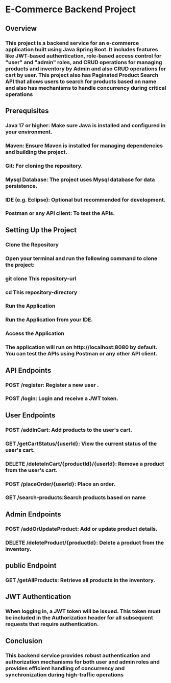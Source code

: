# E-Commerce Backend Project

## Overview

### This project is a backend service for an e-commerce application built using Java Spring Boot. It includes features like JWT-based authentication, role-based access control for "user" and "admin" roles, and CRUD operations for managing products and inventory by Admin and also CRUD operations for cart by user. This project also has  Paginated Product Search API that allows users to search for products based on name and also has mechanisms to handle concurrency during critical operations

## Prerequisites
### Java 17 or higher: Make sure Java is installed and configured in your environment.
### Maven: Ensure Maven is installed for managing dependencies and building the project.
### Git: For cloning the repository.
### Mysql Database: The project uses Mysql database for data persistence.
### IDE (e.g. Eclipse): Optional but recommended for development.
### Postman or any API client: To test the APIs.

## Setting Up the Project

### Clone the Repository
### Open your terminal and run the following command to clone the project:
### git clone This repository-url
### cd This repository-directory

### Run the Application
### Run the Application from your IDE.

### Access the Application
### The application will run on http://localhost:8080 by default. You can test the APIs using Postman or any other API client.

## API Endpoints

### POST /register: Register a new user .
### POST /login: Login and receive a JWT token.

## User Endpoints

### POST /addInCart: Add products to the user's cart.
### GET /getCartStatus/{userId}: View the current status of the user's cart.
### DELETE /deleteInCart/{productId}/{userId}: Remove a product from the user's cart.
### POST /placeOrder/{userId}: Place an order.
### GET /search-products:Search products based on name

## Admin Endpoints

### POST /addOrUpdateProduct: Add or update product details.
### DELETE /deleteProduct/{productId}: Delete a product from the inventory.

## public Endpoint

### GET /getAllProducts: Retrieve all products in the inventory.

## JWT Authentication

### When logging in, a JWT token will be issued. This token must be included in the Authorization header for all subsequent requests that require authentication.

## Conclusion

### This backend service provides robust authentication and authorization mechanisms for both user and admin roles and provides efficient handling of concurrency and synchronization during high-traffic operations








